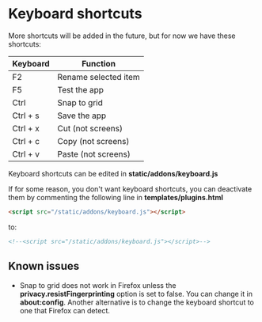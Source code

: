 # Keyboard shortcuts
More shortcuts will be added in the future, but for now we have these shortcuts:

| Keyboard      | Function |
| --------- | -----|
| F2  | Rename selected item |
| F5     |   Test the app |
| Ctrl            |    Snap to grid   |
| Ctrl + s      |    Save the app |
| Ctrl + x      |    Cut  (not screens) |
| Ctrl + c      |    Copy  (not screens) |
| Ctrl + v      |    Paste  (not screens) |

Keyboard shortcuts can be edited in **static/addons/keyboard.js**

If for some reason, you don't want keyboard shortcuts, you can deactivate them by commenting the following line in **templates/plugins.html**
```html
<script src="/static/addons/keyboard.js"></script>
```
to:
```html
<!--<script src="/static/addons/keyboard.js"></script>-->
```

## Known issues
- Snap to grid does not work in Firefox unless the **privacy.resistFingerprinting** option is set to false. You can change it in **about:config**. Another alternative is to change the keyboard shortcut to one that Firefox can detect.